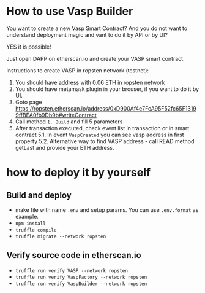 # How to use Vasp Builder

You want to create a new Vasp Smart Contract? 
And you do not want to understand deployment magic and vant to do it by API or by UI?

YES it is possible!

Just open DAPP on etherscan.io and create your VASP smart contract.

Instructions to create VASP in ropsten network (testnet):
1. You should have address with 0.06 ETH in ropsten network
2. You should have metamask plugin in your brouser, if you want to do it by UI.
3. Goto page https://ropsten.etherscan.io/address/0xD900Af4e7FcA95F52fc65F13199ffBEA0fb9Db9b#writeContract
4. Call method `1. Build` and fill 5 parameters
5. After transaction executed, check event list in transaction or in smart contract
5.1. In event `VaspCreated` you can see vasp address in first property
5.2. Alternative way to find VASP address - call READ method getLast and provide your ETH address.

# how to deploy it by yourself

## Build and deploy

* make file with name `.env` and setup params. You can use `.env.format` as example.
* `npm install`
* `truffle compile`
* `truffle migrate --network ropsten`

## Verify source code in etherscan.io

* `truffle run verify VASP --network ropsten`
* `truffle run verify VaspFactory --network ropsten`
* `truffle run verify VaspBuilder --network ropsten`
